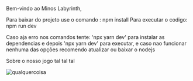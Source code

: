 Bem-vindo ao Minos Labyrinth, 


Para baixar do projeto use o comando : npm install
Para executar o codigo: npm run dev

Caso aja erro nos comandos tente: 'npx yarn dev' para instalar as dependencias e depois 'npx yarn dev' para executar, e caso nao funcionar nenhuma das opções recomendo atualizar ou baixar o nodejs

Sobre o nosso jogo tal tal tal 

<img src='/css/imagens/chao1.png' alt='qualquercoisa'>
